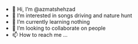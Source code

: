 - 👋 Hi, I’m @azmatshehzad
- 👀 I’m interested in songs driving and nature hunt
- 🌱 I’m currently learning nothing
- 💞️ I’m looking to collaborate on people
- 📫 How to reach me ...

<!---
azmatshehzad/azmatshehzad is a ✨ special ✨ repository because its `README.md` (this file) appears on your GitHub profile.
You can click the Preview link to take a look at your changes.
--->
